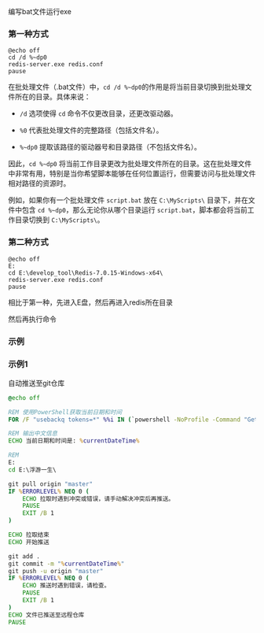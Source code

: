 编写bat文件运行exe

### 第一种方式

```plain
@echo off
cd /d %~dp0
redis-server.exe redis.conf
pause
```

在批处理文件（.bat文件）中，`cd /d %~dp0`的作用是将当前目录切换到批处理文件所在的目录。具体来说：

- `/d` 选项使得 `cd` 命令不仅更改目录，还更改驱动器。

- `%0` 代表批处理文件的完整路径（包括文件名）。
- `%~dp0` 提取该路径的驱动器号和目录路径（不包括文件名）。

因此，`cd %~dp0` 将当前工作目录更改为批处理文件所在的目录。这在批处理文件中非常有用，特别是当你希望脚本能够在任何位置运行，但需要访问与批处理文件相对路径的资源时。

例如，如果你有一个批处理文件 `script.bat` 放在 `C:\MyScripts\` 目录下，并在文件中包含 `cd %~dp0`，那么无论你从哪个目录运行 `script.bat`，脚本都会将当前工作目录切换到 `C:\MyScripts\`。



### 第二种方式

```plain
@echo off
E:
cd E:\develop_tool\Redis-7.0.15-Windows-x64\
redis-server.exe redis.conf
pause
```

相比于第一种，先进入E盘，然后再进入redis所在目录

然后再执行命令



### 示例

### 示例1

自动推送至git仓库

```bat
@echo off

REM 使用PowerShell获取当前日期和时间
FOR /F "usebackq tokens=*" %%i IN (`powershell -NoProfile -Command "Get-Date -Format 'yyyy-MM-dd HH:mm:ss'"`) DO SET currentDateTime=%%i

REM 输出中文信息
ECHO 当前日期和时间是: %currentDateTime%

REM 
E:
cd E:\浮游一生\

git pull origin "master"
IF %ERRORLEVEL% NEQ 0 (
    ECHO 拉取时遇到冲突或错误，请手动解决冲突后再推送。
    PAUSE
    EXIT /B 1
)

ECHO 拉取结束
ECHO 开始推送

git add .
git commit -m "%currentDateTime%"
git push -u origin "master"
IF %ERRORLEVEL% NEQ 0 (
    ECHO 推送时遇到错误，请检查。
    PAUSE
    EXIT /B 1
)
ECHO 文件已推送至远程仓库
PAUSE
```

